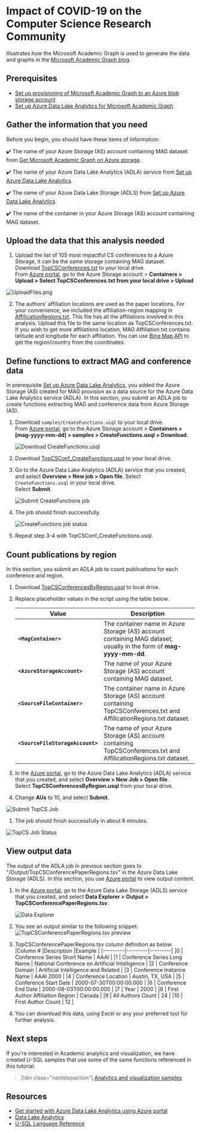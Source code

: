 # Impact of COVID-19 on the Computer Science Research Community

Illustrates how the Microsoft Academic Graph is used to generate the data and graphs in the [Microsoft Academic Graph blog](https://www.microsoft.com/en-us/research/project/academic/articles/impact-of-covid-19-on-computer-science-research-community/). 

## Prerequisites
* [Set up provisioning of Microsoft Academic Graph to an Azure blob storage account](https://docs.microsoft.com/en-us/academic-services/graph/get-started-setup-provisioning?branch=index-build-commands-launch)
* [Set up Azure Data Lake Analytics for Microsoft Academic Graph](https://docs.microsoft.com/en-us/academic-services/graph/get-started-setup-azure-data-lake-analytics?branch=index-build-commands-launch)

## Gather the information that you need

Before you begin, you should have these items of information:

  :heavy_check_mark:  The name of your Azure Storage (AS) account containing MAG dataset from [Get Microsoft Academic Graph on Azure storage](get-started-setup-provisioning.md#note-azure-storage-account-name-and-primary-key).

   :heavy_check_mark:  The name of your Azure Data Lake Analytics (ADLA) service from [Set up Azure Data Lake Analytics](get-started-setup-azure-data-lake-analytics.md#create-azure-data-lake-analytics-account).

   :heavy_check_mark:  The name of your Azure Data Lake Storage (ADLS) from [Set up Azure Data Lake Analytics](get-started-setup-azure-data-lake-analytics.md#create-azure-data-lake-analytics-account).

   :heavy_check_mark:  The name of the container in your Azure Storage (AS) account containing MAG dataset.
   
## Upload the data that this analysis needed

1. Upload the list of 105 most impactful CS conferences to a Azure Storage, it can be the same storage containing MAG dataset.<br> Download  [TopCSConferences.txt](TopCSConferences.txt) to your local drive. <br> From [Azure portal](https://portal.azure.com), go to the Azure Storage account > **Containers > Upload > Select TopCSConferences.txt from your local drive > Upload**

 ![UploadFiles.png](UploadFiles.png "Upload files")
 
2. The authors' affiliation locations are used as the paper locations. For your convenience, we included the affiliation-region mapping in [AffilicationRegions.txt](AffilicationRegions.txt). This file has all the affiliations involved in this analysis. Upload this file to the same location as TopCSConferences.txt. <br>If you wish to get more affiliations location, MAG Affiliation.txt contains latitude and longitude for each affiliation. You can use [Bing Map API](https://docs.microsoft.com/en-us/bingmaps/rest-services/locations/find-a-location-by-point) to get the region/country from the coordinates.

## Define functions to extract MAG and conference data

In prerequisite [Set up Azure Data Lake Analytics](get-started-setup-azure-data-lake-analytics.md), you added the Azure Storage (AS) created for MAG provision as a data source for the Azure Data Lake Analytics service (ADLA). In this section, you submit an ADLA job to create functions extracting MAG and conference data from Azure Storage (AS).

1. Download `samples/CreateFunctions.usql` to your local drive. <br> From [Azure portal](https://portal.azure.com), go to the Azure Storage account > **Containers > [mag-yyyy-mm-dd] > samples > CreateFunctions.usql > Download**.

   ![Download CreateFunctions.usql](DownloadCreateFunctions.usql.png "Download CreateFunctions.usql")

2. Download [TopCSConf_CreateFunctions.usql](TopCSConf_CreateFunctions.usql) to your local drive.

3. Go to the Azure Data Lake Analytics (ADLA) service that you created, and select **Overview > New job > Open file**. Select `CreateFunctions.usql` in your local drive. <br> Select **Submit**.

   ![Submit CreateFunctions job](SubmitCreateFunctionsJob.png "Submit CreateFunctions job")

1. The job should finish successfully.

   ![CreateFunctions job status](https://docs.microsoft.com/en-us/academic-services/graph/media/samples-azure-data-lake-hindex/create-functions-status.png "CreateFunctions job status")
   
1. Repeat step 3-4 with TopCSConf_CreateFunctions.usql.

## Count publications by region

In this section, you submit an ADLA job to count publications for each conference and region.

1. Download [TopCSConferencesByRegion.usql](TopCSConferencesByRegion.usql) to local drive.

1. Replace placeholder values in the script using the table below.

   |Value  |Description  |
   |---------|---------|
   |**`<MagContainer>`** | The container name in Azure Storage (AS) account containing MAG dataset, usually in the form of **mag-yyyy-mm-dd**. |
   |**`<AzureStorageAccount>`** | The name of your Azure Storage (AS) account containing MAG dataset. |
   |**`<SourceFileContainer>`** | The container name in Azure Storage (AS) account containing TopCSConferences.txt and AffilicationRegions.txt dataset. |
   |**`<SourceFileStorageAccount>`** | The name of your Azure Storage (AS) account containing TopCSConferences.txt and AffilicationRegions.txt dataset. |
   
1. In the [Azure portal](https://portal.azure.com), go to the Azure Data Lake Analytics (ADLA) service that you created, and select **Overview > New Job > Open file**. <br> Select **TopCSConferencesByRegion.usql** from your local drive.

1. Change **AUs** to 10, and select **Submit**.
  
  ![Submit TopCS Job](SubmitTopCSJob.png "Submit TopCS Job")
  
1. The job should finish successfully in about 8 minutes.

  ![TopCS Job Status](JobStatus.png "TopCS Job Status")

## View output data

The output of the ADLA job in previous section goes to "/Output/TopCSConferencePaperRegions.tsv" in the Azure Data Lake Storage (ADLS). In this section, you use [Azure portal](https://portal.azure.com/) to view output content.

1. In the [Azure portal](https://portal.azure.com), go to the Azure Data Lake Storage (ADLS) service that you created, and select **Data Explorer > Output > TopCSConferencePaperRegions.tsv**.

   ![Data Explorer](TopCSConfernecePaperRegions.png "Data Explorer")
   
1. You see an output similar to the following snippet:
 ![TopCSConferencePaperRegions.tsv preview](OutputPreview.png "TopCSConferencePaperRegions.tsv preview")
 
1. TopCSConferencePaperRegions.tsv column definition as below.
   |Column #  |Description  |Example  |
   |---------|---------|---------|
   |0 | Conference Series Short Name | AAAI |
   |1 | Conference Series Long Name | National Conference on Artificial Intelligence |
   |2 | Conference Domain | Artificial Intelligence and Related |
   |3 | Conference Instance Name | AAAI 2000 |
   |4 | Conference Location | Austin, TX, USA |
   |5 | Conference Start Date | 2000-07-30T00:00:00.000 |
   |6 | Conference End Date | 2000-08-03T00:00:00.000 |
   |7 | Year | 2000 |
   |8 | First Author Affiliation Region | Canada |
   |9 | All Authors Count | 24 |
   |10 | First Author Count | 12 |
   
1. You can download this data, using Excel or any your preferred tool for further analysis.

## Next steps

If you're interested in Academic analytics and visualization, we have created U-SQL samples that use some of the same functions referenced in this tutorial.

> [!div class="nextstepaction"]
>[Analytics and visualization samples](https://docs.microsoft.com/en-us/academic-services/graph/samples-azure-data-lake-analytics)

## Resources

* [Get started with Azure Data Lake Analytics using Azure portal](https://docs.microsoft.com/azure/data-lake-analytics/data-lake-analytics-get-started-portal)
* [Data Lake Analytics](https://azure.microsoft.com/services/data-lake-analytics/)
* [U-SQL Language Reference](https://docs.microsoft.com/u-sql/)

